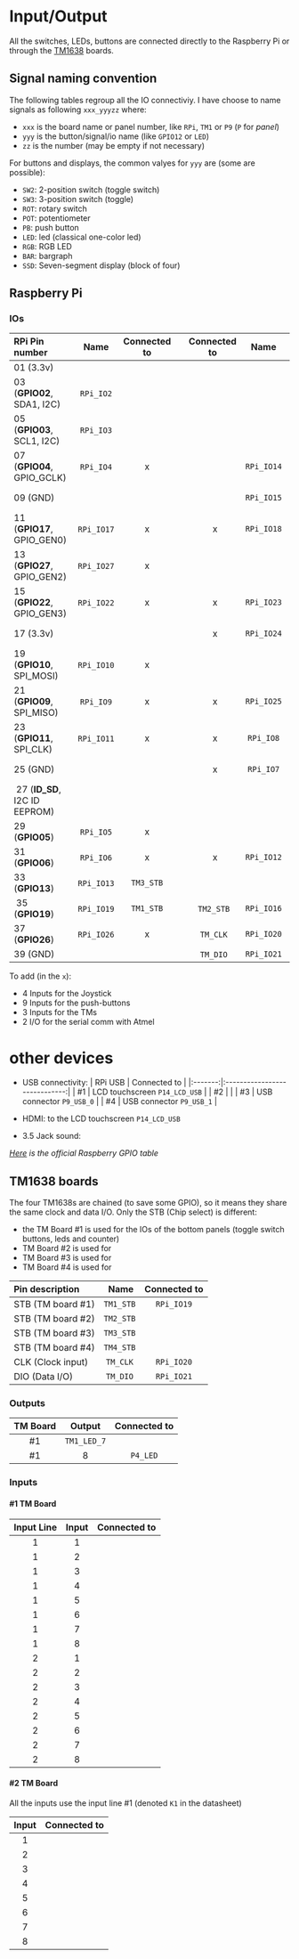 # Input/Output

All the switches, LEDs, buttons are connected directly to the Raspberry Pi or through the [TM1638](TM1638.md) boards.

## Signal naming convention

The following tables regroup all the IO connectiviy. I have choose to name signals as following `xxx_yyyzz` where:
- `xxx` is the board name or panel number, like `RPi`, `TM1` or `P9` (`P` for *panel*)
- `yyy` is the button/signal/io name (like `GPIO12` or `LED`)
- `zz` is the number (may be empty if not necessary)

For buttons and displays, the common valyes for `yyy` are (some are possible):
- `SW2`: 2-position switch (toggle switch)
- `SW3`: 3-position switch (toggle)
- `ROT`: rotary switch
- `POT`: potentiometer
- `PB`: push button
- `LED`: led (classical one-color led)
- `RGB`: RGB LED
- `BAR`: bargraph
- `SSD`: Seven-segment display (block of four)

## Raspberry Pi

### IOs

| RPi Pin number                | Name       | Connected to  |   | Connected to  | Name       | RPi Pin number                       |
|:------------------------------|:----------:|:-------------:|:-:|:-------------:|:----------:|-------------------------------------:|
| 01 (3.3v)                     |            |               |   |               |            | (5v) 02                              |
| 03 (**GPIO02**, SDA1, I2C)    | `RPi_IO2`  |               |   |               |            | (5v) 04                              |
| 05 (**GPIO03**, SCL1, I2C)    | `RPi_IO3`  |               |   |               |            | (GND) 06                             |
| 07 (**GPIO04**, GPIO_GCLK)    | `RPi_IO4`  |  x            |   |               | `RPi_IO14` | (TXD0, **GPIO14**) 08                |
| 09 (GND)                      |            |               |   |               | `RPi_IO15` | (RXD0, **GPIO15**) 10                |
| 11 (**GPIO17**, GPIO_GEN0)    | `RPi_IO17` |  x            |   |   x           | `RPi_IO18` | (GPIO_GEN1, **GPIO18**) 12           |
| 13 (**GPIO27**, GPIO_GEN2)    | `RPi_IO27` |  x            |   |               |            | (GND) 14                             |
| 15 (**GPIO22**, GPIO_GEN3)    | `RPi_IO22` |  x            |   |   x           | `RPi_IO23` | (GPIO_GEN4, **GPIO23**) 16           |
| 17 (3.3v)                     |            |               |   |   x           | `RPi_IO24` | (GPIO_GEN5, **GPIO24**) 18           |
| 19 (**GPIO10**, SPI_MOSI)     | `RPi_IO10` |  x            |   |               |            | (GND) 20                             |
| 21 (**GPIO09**, SPI_MISO)     | `RPi_IO9`  |  x            |   |   x           | `RPi_IO25` | (GPIO_GEN6, **GPIO25**) 22           |
| 23 (**GPIO11**, SPI_CLK)      | `RPi_IO11` |  x            |   |   x           | `RPi_IO8`  | (SPI_CE0_N, **GPIO08**) 24           |
| 25 (GND)                      |            |               |   |   x           | `RPi_IO7`  | (SPI_CE1_N, **GPIO07**) 26           |
| 27 (**ID_SD**, I2C ID EEPROM) |            |               |   |               |            | (I2C ID EEPROM, **ID_SC**) 28        |
| 29 (**GPIO05**)               | `RPi_IO5`  |  x            |   |               |            | (GND) 30                             |
| 31 (**GPIO06**)               | `RPi_IO6`  |  x            |   |   x           | `RPi_IO12` | (**GPIO12**) 32                      |
| 33 (**GPIO13**)               | `RPi_IO13` | `TM3_STB`     |   |               |            | (GND) 34                             |
| 35 (**GPIO19**)               | `RPi_IO19` | `TM1_STB`     |   | `TM2_STB`     | `RPi_IO16` | (**GPIO16**) 36                      |
| 37 (**GPIO26**)               | `RPi_IO26` |  x            |   | `TM_CLK`      | `RPi_IO20` | (**GPIO20**) 38                      |
| 39 (GND)                      |            |               |   | `TM_DIO`      | `RPi_IO21` | (**GPIO21**) 40                      |

To add (in the `x`):
- 4 Inputs for the Joystick
- 9 Inputs for the push-buttons
- 3 Inputs for the TMs
- 2 I/O for the serial comm with Atmel


# other devices

- USB connectivity:
| RPi USB | Connected to                  |
|:-------:|:-----------------------------:|
| #1      | LCD touchscreen `P14_LCD_USB` |
| #2      |                               |
| #3      | USB connector `P9_USB_0`      |
| #4      | USB connector `P9_USB_1`      |

- HDMI: to the LCD touchscreen `P14_LCD_USB`
- 3.5 Jack sound:  






*[Here](datasheet/RPi3-GPIO.png) is the official Raspberry GPIO table*

## TM1638 boards

The four TM1638s are chained (to save some GPIO), so it means they share the same clock and data I/O. Only the STB (Chip select) is different:
- the TM Board #1 is used for the IOs of the bottom panels (toggle switch buttons, leds and counter)
- TM Board #2 is used for
- TM Board #3 is used for
- TM Board #4 is used for


| Pin description   | Name      | Connected to |
|:------------------|:---------:|:------------:|
| STB (TM board #1) | `TM1_STB` | `RPi_IO19`   |
| STB (TM board #2) | `TM2_STB` |              |
| STB (TM board #3) | `TM3_STB` |              |
| STB (TM board #4) | `TM4_STB` |              |
| CLK (Clock input) | `TM_CLK`  | `RPi_IO20`   |
| DIO (Data I/O)    | `TM_DIO`  | `RPi_IO21`   |


### Outputs

| TM Board | Output       | Connected to |
|:--------:|:------------:|:------------:|
| #1       | `TM1_LED_7`  |              |
| #1       | 8  | `P4_LED`     |



### Inputs

#### #1 TM Board
| Input Line | Input   | Connected to |
|:----------:|:-------:|:------------:|
| 1          | 1       |              |
| 1          | 2       |              |
| 1          | 3       |              |
| 1          | 4       |              |
| 1          | 5       |              |
| 1          | 6       |              |
| 1          | 7       |              |
| 1          | 8       |              |
| 2          | 1       |              |
| 2          | 2       |              |
| 2          | 3       |              |
| 2          | 4       |              |
| 2          | 5       |              |
| 2          | 6       |              |
| 2          | 7       |              |
| 2          | 8       |              |


#### #2 TM Board
All the inputs use the input line #1 (denoted `K1` in the datasheet)

| Input   | Connected to |
|:-------:|:------------:|
| 1       |              |
| 2       |              |
| 3       |              |
| 4       |              |
| 5       |              |
| 6       |              |
| 7       |              |
| 8       |              |